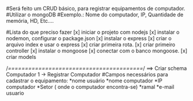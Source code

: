 #Será feito um CRUD básico, para registrar equipamentos de computador.
#Utilizar o mongoDB
#Exemplo.: Nome do computador, IP, Quantidade de memória, HD, Etc....



#Lista do que preciso fazer
[x] iniciar o projeto com nodejs
[x] instalar o nodemon, configurar o package.json
[x] instalar o express
[x] criar o arquivo index e usar o express
[x] criar primeira rota.
[x] criar primeiro controller
[x] instalar o mongoose
[x] conectar com o banco mongoose.
[x] criar models

/*========================================*/
==> Criar schema Computador
1 -> Registrar Computador
#Campos necessários para cadastrar o equipamento:
*nome usuário
*nome computador
*IP computador
*Setor ( onde o computador encontra-se)
*ramal
*e-mail usuario
